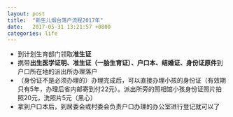 ```yaml
---
layout: post
title:  "新生儿烟台落户流程2017年"
date:   2017-05-31 13:21:57 +0800
categories: life
---
```

* 到计划生育部门领取**准生证**
* 携带**出生医学证明、准生证（一胎生育证）、户口本、结婚证、身份证原件**到户口所在地的派出所办理落户
* （身份证不是必须办理的）办理完成后，可以直接办理小孩的身份证（有效期只有5年，办理后省内邮寄到付22元）。派出所旁的照相馆小孩身份证照片拍照20元，洗照片5元（黑心）
* 拿到户口本后，到居委会或村委会负责户口办理的办公室进行登记就可以了